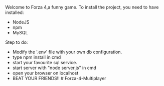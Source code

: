 Welcome to Forza 4,a funny game.
To install the project, you need to have installed:

- NodeJS 
- npm 
- MySQL 


Step to do:
- Modify the '.env' file with your own db configuration.
- type npm install in cmd
- start your favourite sql service.
- start server with "node server.js"  in cmd 
- open your browser on localhost
- BEAT YOUR FRIENDS!!  #   F o r z a - 4 - M u l t i p l a y e r  
 